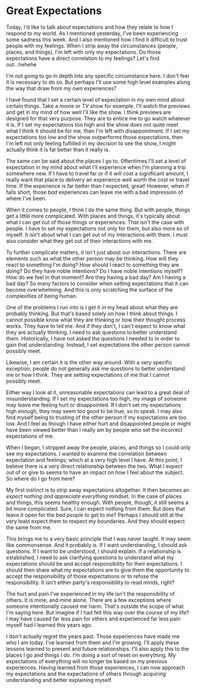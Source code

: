 # Great Expectations

Today, I'd like to talk about expectations and how they relate to how I respond to my world. As I mentioned yesterday, I've been experiencing some sadness this week. And I also mentioned how I find it difficult to trust people with my feelings. When I strip away the circumstances (people, places, and things), I'm left with only my expectations. Do those expectations have a direct correlation to my feelings? Let's find out...hehehe

I'm not going to go in depth into any specific circumstance here. I don't feel it is necessary to do so. But perhaps I'll use some high level examples along the way that draw from my own experiences?

I have found that I set a certain level of expectation in my own mind about certain things. Take a movie or TV show for example. I'll watch the previews and get in my mind of how well I'll like the show. I think previews are designed for that very purpose. They are to entice me to go watch whatever it is. If I set my expectations too high and the show does not quite meet what I think it should be for me, then I'm left with disappointment. If I set my expectations too low and the show outperforms those expectations, then I'm left not only feeling fulfilled in my decision to see the show, I might actually think it is far better than it really is.

The same can be said about the places I go to. Oftentimes I'll set a level of expectation in my mind about what I'll experience when I'm planning a trip somewhere new. If I have to travel far or if it will cost a significant amount, I really want that place to delivery an experience well worth the cost or travel time. If the experience is far better than I expected, great! However, when if falls short, those *bad* experiences can leave me with a bad impression of where I've been.

When it comes to people, I think I do the same thing. But with people, things get a little more complicated. With places and things, it's typically about what I can get out of those things or experiences. That isn't the case with people. I have to set my expectations not only for them, but also more so of myself. It isn't about what I can get out of my interactions with them. I must also consider what they get out of their interactions with me.

To further complicate matters, it isn't just about our interactions. There are elements such as what the other person may be thinking. How will they react to something I'm doing? How should I react to something they are doing? Do they have noble intentions? Do I have noble intentions myself? How do we feel in that moment? Are they having a bad day? Am I having a bad day? So many factors to consider when setting expectations that it can become overwhelming. And this is only scratching the surface of the complexities of being human.

One of the problems I run into is I get it in my head about what they are probably thinking. But that's based solely on how I think about things. I cannot possible know what they are thinking or how their thought process works. They have to tell me. And if they don't, I can't expect to know what they are actually thinking. I need to ask questions to better understand them. Historically, I have not asked the questions I needed to in order to gain that understanding. Instead, I set expectations the other person cannot possibly meet.

Likewise, I am certain it is the other way around. With a very specific exception, people do not generally ask me questions to better understand me or how I think. They are setting expectations of me that I cannot possibly meet.

Either way I look at it, unreasonable expectations can lead to a great deal of misunderstanding. If I set my expectations too high, my image of someone may leave me feeling hurt or disappointed. If I don't set my expectations high enough, they may seem too good to be true, so to speak. I may also find myself being to trusting of the other person if my expectations are too low. And I feel as though I have either hurt and disappointed people or might have been viewed better than I really am by people who set the incorrect expectations of me.

When I began, I stripped away the people, places, and things so I could only see my expectations. I wanted to examine the correlation between expectation and feelings; which at a very high level I have. At this point, I believe there is a very direct relationship between the two. What I expect out of or give to seems to have an impact on how I feel about the subject. So where do I go from here?

My first instinct is to strip away expectations altogether. It then becomes an *expect nothing and appreciate everything* mindset. In the case of places and things, this seems healthy enough. With people, though, it still seems a bit more complicated. Sure, I can expect nothing from them. But does that leave it open for the *bad people* to get to me? Perhaps I should still at the very least expect them to respect my boundaries. And they should expect the same from me.

This brings me to a very basic principle that I was never taught. It may seem like commonsense. And it probably is. If I want understanding, I should ask questions. If I want to be understood, I should explain. If a relationship is established, I need to ask clarifying questions to understand what my expectations should be and accept responsibility for their expectations. I should then share what my expectations are to give them the opportunity to accept the responsibility of those expectations or to refuse the responsibility. It isn't either party's responsibility to read minds, right?

The hurt and pain I've experienced in my life isn't the responsibility of others. It is mine, and mine alone. There are a few exceptions where someone intentionally caused me harm. That's outside the scope of what I'm saying here. But imagine if I had felt this way over the course of my life? I may have caused far less pain for others and experienced far less pain myself had I learned this years ago.

I don't actually regret the years past. Those experiences have made me who I am today. I've learned from them and I'm growing. I'll apply these lessons learned to present and future relationships. I'll also apply this to the places I go and things I do. I'm doing a sort of reset on everything. My expectations of everything will no longer be based on my previous experiences. Having learned from those experiences, I can now approach my expectations and the expectations of others through acquiring understanding and better explaining myself.